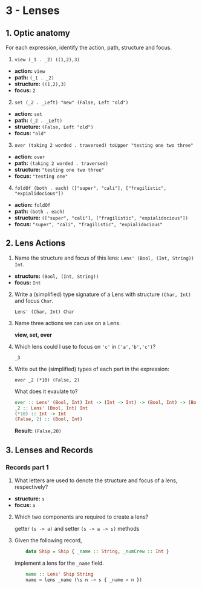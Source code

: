 # 3 - Lenses

## 1. Optic anatomy

For each expression, identify the action, path, structure and focus.

1. `view (_1 . _2) ((1,2),3)`
  - __action:__ `view`
  - __path:__ `(_1 . _2)`
  - __structure:__ `((1,2),3)`
  - __focus:__ `2`

2. `set (_2 . _Left) "new" (False, Left "old")`
  - __action:__ `set`
  - __path:__ `(_2 . _Left)`
  - __structure:__ `(False, Left "old")`
  - __focus:__ `"old"`

3. `over (taking 2 worded . traversed) toUpper "testing one two three"`
  - __action:__ `over`
  - __path:__ `(taking 2 worded . traversed)`
  - __structure:__ `"testing one two three"`
  - __focus:__ `"testing one"`

4. `foldOf (both . each) (["super", "cali"], ["fragilistic", "expialidocious"])`
  - __action:__ `foldOf`
  - __path:__ `(both . each)`
  - __structure:__ `(["super", "cali"], ["fragilistic", "expialidocious"])`
  - __focus:__ `"super", "cali", "fragilistic", "expialidocious"`

## 2. Lens Actions

1. Name the structure and focus of this lens: `Lens' (Bool, (Int, String)) Int`.
  - __structure:__ `(Bool, (Int, String))`
  - __focus:__ `Int`

2. Write a (simplified) type signature of a Lens with structure `(Char, Int)` and focus `Char`.

    `Lens' (Char, Int) Char`

3. Name three actions we can use on a Lens.

    __view, set, over__

4. Which lens could I use to focus on `'c'` in `('a','b','c')`?

    `_3`

5. Write out the (simplified) types of each part in the expression: 

    `over _2 (*10) (False, 2)`

    What does it evaulate to?

    ```haskell
    over :: Lens' (Bool, Int) Int -> (Int -> Int) -> (Bool, Int) -> (Bool, Int)
    _2 :: Lens' (Bool, Int) Int
    (*10) :: Int -> Int
    (False, 2) :: (Bool, Int)
    ```
    __Result:__ `(False,20)`

## 3. Lenses and Records

### Records part 1

1. What letters are used to denote the structure and focus of a lens, respectively?
  - __structure:__ `s`
  - __focus:__ `a`

2. Which two components are required to create a lens?

    getter `(s -> a)` and setter `(s -> a -> s)` methods

3. Given the following record, 

    ```haskell
        data Ship = Ship { _name :: String, _numCrew :: Int }
    ```

    implement a lens for the `_name` field.

    ```haskell
        name :: Lens' Ship String
        name = lens _name (\s n -> s { _name = n })
    ```




